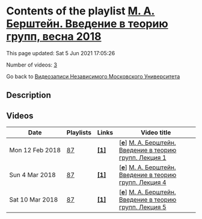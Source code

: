 # Contents of the playlist [М. А. Берштейн. Введение в теорию групп, весна 2018](https://www.youtube.com/playlist?list=PLp9ABVh6_x4GFEiC1tJawEF-RxovLnr58)

This page updated: Sat 5 Jun 2021 17:05:26

Number of videos: [3](#videos)

Go back to [Видеозаписи Независимого Московского Университета](../README.md)

## Description



## Videos

|Date|Playlists|Links|Video title|
|---|---|---|---|
| Mon&nbsp;12&nbsp;Feb&nbsp;2018 | [87](../playlists/87 "М. А. Берштейн. Введение в теорию групп, весна 2018") | [**[1]**](http://ium.mccme.ru/s18/s18-Bershtein-GroupTheory-Introduction.html) | [[**e**](https://studio.youtube.com/video/_pawMa1LhsM/edit "Edit")] [М. А. Берштейн. Введение в теорию групп. Лекция 1](https://www.youtube.com/watch?v=_pawMa1LhsM&list=PLp9ABVh6_x4GFEiC1tJawEF-RxovLnr58 "Совместный с ФОПФ МФТИ спецкурс. 5 февраля 2018 г. 19:20, НМУ 310 (Москва, Большой Власьевский пер., 11) http://ium.mccme.ru/s18/s18-Bershtein-GroupTheory-Introduction.html") |
| Sun&nbsp;4&nbsp;Mar&nbsp;2018 | [87](../playlists/87 "М. А. Берштейн. Введение в теорию групп, весна 2018") | [**[1]**](http://ium.mccme.ru/s18/s18-Bershtein-GroupTheory-Introduction.html) | [[**e**](https://studio.youtube.com/video/SH7IHg3YaFg/edit "Edit")] [М. А. Берштейн. Введение в теорию групп. Лекция 4](https://www.youtube.com/watch?v=SH7IHg3YaFg&list=PLp9ABVh6_x4GFEiC1tJawEF-RxovLnr58 "Совместный с ФОПФ МФТИ спецкурс. 26 февраля 2018 г. 19:20, НМУ 310 (Москва, Большой Власьевский пер., 11) http://ium.mccme.ru/s18/s18-Bershtein-GroupTheory-Introduction.html") |
| Sat&nbsp;10&nbsp;Mar&nbsp;2018 | [87](../playlists/87 "М. А. Берштейн. Введение в теорию групп, весна 2018") | [**[1]**](http://ium.mccme.ru/s18/s18-Bershtein-GroupTheory-Introduction.html) | [[**e**](https://studio.youtube.com/video/3kv9_Bov7Jo/edit "Edit")] [М. А. Берштейн. Введение в теорию групп. Лекция 5](https://www.youtube.com/watch?v=3kv9_Bov7Jo&list=PLp9ABVh6_x4GFEiC1tJawEF-RxovLnr58 "Совместный с ФОПФ МФТИ спецкурс. 5 марта 2018 г. 19:20, НМУ 310 (Москва, Большой Власьевский пер., 11) http://ium.mccme.ru/s18/s18-Bershtein-GroupTheory-Introduction.html") |
